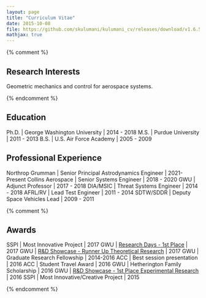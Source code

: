 ```yaml
---
layout: page
title: "Curriculum Vitae"
date: 2015-10-08
file: https://github.com/skulumani/kulumani_cv/releases/download/v1.6.5/kulumani_cv.pdf
mathjax: true
---
```


{% comment %}
## Research Interests

Geometric mechanics and control for aerospace systems.

{% endcomment %}

## Education

Ph.D. | George Washington University | 2014 - 2018
M.S.  | Purdue University            | 2011 - 2013
B.S.  | U.S. Air Force Academy       | 2005 - 2009

## Professional Experience

Northrop Grumman  | Senior Principal Astrodynamics Engineer | 2021-Present
Collins Aerospace | Senior Systems Engineer    | 2018 - 2020
GWU               | Adjunct Professor          | 2017 - 2018
DIA/MSIC          | Threat Systems Engineer    | 2014 - 2018
AFRL/RV           | Lead Test Engineer         | 2011 - 2014
SDTW/SDDR         | Deputy Space Vehicles Lead | 2009 - 2011

{% comment %}

## Awards

SSPI | Most Innovative Project                                       | 2017
GWU  | [Research Days - 1st Place][research_days]                    | 2017
GWU  | [R&D Showcase - Runner Up Theoretical Research][rd_showcase]  | 2017
GWU  | Graduate Research Fellowship                                  | 2014-2016
ACC  | Best session presentation                                     | 2016
ACC  | Student Travel Award                                          | 2016
GWU  | Hetherington Family Scholarship                               | 2016
GWU  | [R&D Showcase - 1st Place Experimental Research][rd_showcase] | 2016
SSPI | Most Innovative/Creative Project                              | 2015

[research_days]: http://researchdays.gwu.edu/
[rd_showcase]: https://www.seas.gwu.edu/showcase-history

{% endcomment %}
